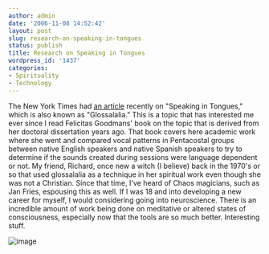 ```yaml
---
author: admin
date: '2006-11-08 14:52:42'
layout: post
slug: research-on-speaking-in-tongues
status: publish
title: Research on Speaking in Tongues
wordpress_id: '1437'
categories:
- Spirituality
- Technology
---
```


The New York Times had [an
article](http://www.nytimes.com/2006/11/07/health/07brain.html) recently
on "Speaking in Tongues," which is also known as "Glossalalia." This is
a topic that has interested me ever since I read Felicitas Goodmans'
book on the topic that is derived from her doctoral dissertation years
ago. That book covers here academic work where she went and compared
vocal patterns in Pentacostal groups between native English speakers and
native Spanish speakers to try to determine if the sounds created during
sessions were language dependent or not. My friend, Richard, once new a
witch (I believe) back in the 1970's or so that used glossalalia as a
technique in her spiritual work even though she was not a Christian.
Since that time, I've heard of Chaos magicians, such as Jan Fries,
espousing this as well. If I was 18 and into developing a new career for
myself, I would considering going into neuroscience. There is an
incredible amount of work being done on meditative or altered states of
consciousness, especially now that the tools are so much better.
Interesting stuff.

![image](http://www.zhangzhung.net/lj/1107-sci-webBRAIN.jpg)
